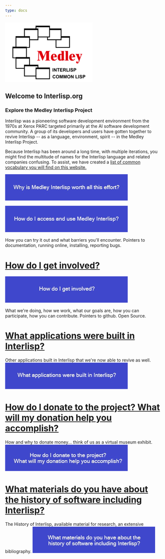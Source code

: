```yaml
---
type: docs
---
```


<img alt="Interlisp logo -- 3/4 circle of overlapping windows with the word Medley in the center and below that the words Interlisp and Common Lisp" src="Resources/logo_red_no_border_568x385.png" width="284" height="193">

## Welcome to Interlisp.org

### Explore the Medley Interlisp Project

Interlisp was a pioneering software development environment from the 1970s at Xerox PARC targeted primarily at the AI software development community. A group of its developers and users have gotten together to revive Interlisp -- as a language, environment, spirit -- in the Medley Interlisp Project.

Because Interlisp has been around a long time, with multiple iterations, you might find the multitude of names for the Interlisp language and related companies confusing. To assist, we have created a <a href=project/vocabulary> list of common vocabulary you will find on this website.</a>

<a href=project>
  <img src="Graphics/Why is Medley Interlisp worth all this effort.jpg"
  alt="Why is Medley Interlisp worth all this effort?" > </a>
<p></p>

<a href=using\running>
  <img src="Graphics/How do I access and use Medley Interlisp.jpg"
  alt="How do I access and use Medley Interlisp?" > </a>
<p></p>
How you can try it out and what barriers you'll encounter.
Pointers to documentation, running online, installing, reporting bugs.
	
# [How do I get involved?](Other/getInvolved/)
<a href=Other/getInvolved>
  <img src="Graphics/How do I get involved.jpg"
  alt="How do I get involved?" > </a>
<p></p>
What we're doing, how we work, what our goals are, how you can participate, how you can contribute. Pointers to github. Open Source.

# [What applications were built in Interlisp?](apps)
Other applications built in Interlisp that we're now able to revive as well.
<a href=apps>
  <img src="Graphics/What applications were built in Interlisp.jpg"
  alt="What applications were built in Interlisp?" > </a>
<p></p>

# [How do I donate to the project? What will my donation help you accomplish?](donate)
How and why to donate money... think of us as a virtual museum exhibit.
<a href=donate>
  <img src="Graphics/How do I donate to the project- What will my donation help you accomplish.jpg"
  alt="How do I donate to the project? What will my donation help you accomplish?" > </a>
<p></p>

# [What materials do you have about the history of software including Interlisp?](history)
The History of Interlisp, available material for research, an extensive bibliography.
<a href=history>
  <img src="Graphics/What materials do you have about the history of software including Interlisp.jpg"
  alt="What materials do you have about the history of software including Interlisp?" > </a>
<p></p>